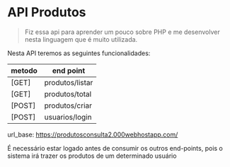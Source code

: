 # API Produtos

> Fiz essa api para aprender um pouco sobre PHP 
> e me desenvolver nesta linguagem que é muito utilizada.

Nesta API teremos as seguintes funcionalidades:

| metodo | end point        |
|--------|------------------|
| [GET]  |  produtos/listar |
| [GET]  |  produtos/total  |
| [POST] |  produtos/criar  |
| [POST] |  usuarios/login  |

url_base: https://produtosconsulta2.000webhostapp.com/

É necessário estar logado antes de consumir os outros end-points, pois o sistema irá trazer os produtos de um determinado usuário
